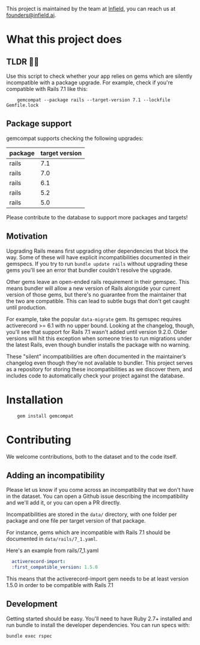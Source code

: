 This project is maintained by the team at [Infield](https://infield.ai), you can reach us at founders@infield.ai.

# What this project does

## TLDR :shushing_face::gem:
Use this script to check whether your app relies on gems which are
silently incompatible with a package upgrade. For example, check if
you're compatible with Rails 7.1 like this:

```
    gemcompat --package rails --target-version 7.1 --lockfile Gemfile.lock
```

## Package support

gemcompat supports checking the following upgrades:

|package|target version|
|------|-------|
|rails|7.1|
|rails|7.0|
|rails|6.1|
|rails|5.2|
|rails|5.0|

Please contribute to the database to support more packages and targets!

## Motivation
Upgrading Rails means first upgrading other dependencies that block
the way. Some of these will have explicit incompatibilities documented
in their gemspecs. If you try to run `bundle update rails` without
upgrading these gems you'll see an error that bundler couldn't resolve
the upgrade.

Other gems leave an open-ended rails requirement in their
gemspec. This means bundler will allow a new version of Rails
alongside your current version of those gems, but there's no guarantee
from the maintainer that the two are compatible. This can lead to
subtle bugs that don't get caught until production.

For example, take the popular `data-migrate` gem. Its gemspec requires
activerecord >= 6.1 with no upper bound. Looking at the changelog,
though, you'll see that support for Rails 7.1 wasn't added until
version 9.2.0. Older versions will hit this exception when someone
tries to run migrations under the latest Rails, even though bundler
installs the package with no warning.

These "silent" incompatibilities are often documented in the
maintainer’s changelog even though they’re not available to
bundler. This project serves as a repository for storing these
incompatibilities as we discover them, and includes code to
automatically check your project against the database.

# Installation
```
    gem install gemcompat
```

# Contributing

We welcome contributions, both to the dataset and to the code itself.

## Adding an incompatibility

Please let us know if you come across an incompatibility that we don't
have in the dataset. You can open a Github issue describing the
incompatibility and we'll add it, or you can open a PR directly.

Incompatibilities are stored in the `data/` directory, with one folder
per package and one file per target version of that package.

For instance, gems which are incompatible with Rails 7.1 should be
documented in `data/rails/7_1.yaml`.

Here's an example from rails/7_1.yaml

```yaml
  activerecord-import:
  :first_compatible_version: 1.5.0
```

This means that the activerecord-import gem needs to be at least
version 1.5.0 in order to be compatible with Rails 7.1

## Development

Getting started should be easy. You'll need to have Ruby 2.7+ installed
and run bundle to install the developer dependencies. You can run specs with:

```
bundle exec rspec
```
